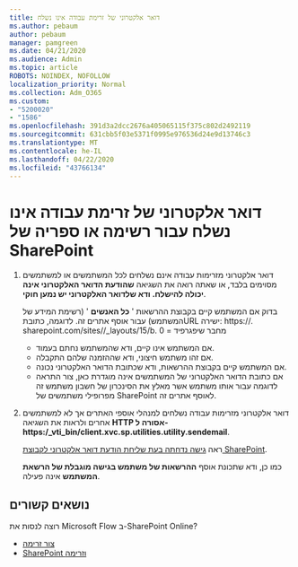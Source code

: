 ```yaml
---
title: דואר אלקטרוני של זרימת עבודה אינו נשלח
ms.author: pebaum
author: pebaum
manager: pamgreen
ms.date: 04/21/2020
ms.audience: Admin
ms.topic: article
ROBOTS: NOINDEX, NOFOLLOW
localization_priority: Normal
ms.collection: Adm_O365
ms.custom:
- "5200020"
- "1586"
ms.openlocfilehash: 391d3a2dcc2676a405065115f375c802d2492119
ms.sourcegitcommit: 631cbb5f03e5371f0995e976536d24e9d13746c3
ms.translationtype: MT
ms.contentlocale: he-IL
ms.lasthandoff: 04/22/2020
ms.locfileid: "43766134"
---
```

# <a name="workflow-email-is-not-being-sent-for-a-sharepoint-list-or-library"></a>דואר אלקטרוני של זרימת עבודה אינו נשלח עבור רשימה או ספריה של SharePoint

1. דואר אלקטרוני מזרימות עבודה אינם נשלחים לכל המשתמשים או למשתמשים מסוימים בלבד, או שאתה רואה את השגיאה **שהודעת הדואר האלקטרוני אינה יכולה להישלח. ודא שלדואר האלקטרוני יש נמען חוקי**.

    בדוק אם המשתמש קיים בקבוצת ההרשאות ' **כל האנשים** ' (רשימת המידע של המשתמש) עבור אוסף אתרים זה.  לדוגמה, כתובת<tenant>URL ישירה<sitename>: https://. sharepoint.com/sites//_layouts/15/b. מחבר שיפגרפיד = 0

    - אם המשתמש אינו קיים, ודא שהמשתמש נחתם בעמוד. 
    - אם זהו משתמש חיצוני, ודא שההזמנה שלהם התקבלה.
    - אם המשתמש קיים בקבוצת ההרשאות, ודא שכתובת הדואר האלקטרוני נכונה.
    - אם כתובת הדואר האלקטרוני של המשתמשים אינה מוגדרת כאן, צור התראה לדוגמה עבור אותו משתמש אשר מאלץ את הסינכרון של חשבון משתמש זה מפרופילי משתמשים של SharePoint לאוסף אתרים זה.
 
2. דואר אלקטרוני מזרימות עבודה נשלחים למנהלי אוספי האתרים אך לא למשתמשים אחרים ולראות את השגיאה **HTTP אסורה ל- <span>https:</span>/_vti_bin/client.xvc.sp.utilities.utility.sendemail**.
 

    ראה [גישה נדחתה בעת שליחת הודעת דואר אלקטרוני לקבוצת SharePoint](https://docs.microsoft.com/sharepoint/support/sharing-and-permissions/access-denied-when-send-an-email-to-groups).

    כמו כן, ודא שתכונת אוסף **ההרשאות של משתמש בגישה מוגבלת של הרשאת המשתמש** אינה פעילה.


## <a name="related-topics"></a>נושאים קשורים
רוצה לנסות את Microsoft Flow ב-SharePoint Online?
- [צור זרימה](https://support.office.com/article/Create-a-flow-for-a-list-or-library-in-SharePoint-Online-or-OneDrive-for-Business-a9c3e03b-0654-46af-a254-20252e580d01) 
- [SharePoint וזרימה](https://flow.microsoft.com/blog/sharepoint-and-flow/) 


